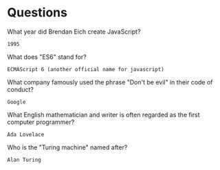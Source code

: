 # Questions

What year did Brendan Eich create JavaScript?

```
1995
```

What does "ES6" stand for?

```
ECMAScript 6 (another official name for javascript)
```

What company famously used the phrase "Don't be evil" in their code of conduct?

```
Google
```

What English mathematician and writer is often regarded as the first computer programmer?

```
Ada Lovelace
```

Who is the "Turing machine" named after?

```
Alan Turing
```
